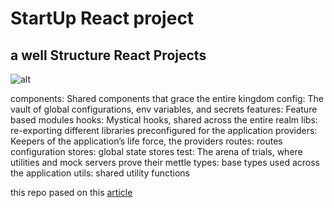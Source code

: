 # StartUp React project

## a well Structure React Projects

![alt](./thumb.avif)

components: Shared components that grace the entire kingdom
config: The vault of global configurations, env variables, and secrets
features: Feature based modules
hooks: Mystical hooks, shared across the entire realm
libs: re-exporting different libraries preconfigured for the application
providers: Keepers of the application’s life force, the providers
routes: routes configuration
stores: global state stores
test: The arena of trials, where utilities and mock servers prove their mettle
types: base types used across the application
utils: shared utility functions

this repo pased on this [article](https://dev.to/phukon/how-i-structure-my-react-projects-1lk?ref=dailydev )

